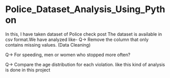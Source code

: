 # Police_Dataset_Analysis_Using_Python
In this, I have taken dataset of Police check post
The dataset is available in csv format.We have analyzed like-
Q-> Remove the column that only contains missing values. (Data Cleaning)


Q-> For speeding, men or women who stopped more often?


Q-> Compare the age distribution for each violation.   like this kind of analysis is done in this project
